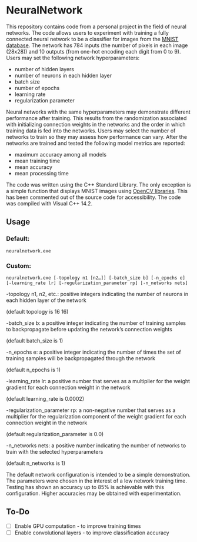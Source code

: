 # NeuralNetwork
This repository contains code from a personal project in the field of neural networks. The code allows users to experiment with training a fully connected neural network to be a classifier for images from the [MNIST database](http://yann.lecun.com/exdb/mnist/). The network has 784 inputs (the number of pixels in each image (28x28)) and 10 outputs (from one-hot encoding each digit from 0 to 9). Users may set the following network hyperparameters:
- number of hidden layers
- number of neurons in each hidden layer
- batch size
- number of epochs 
- learning rate 
- regularization parameter

Neural networks with the same hyperparameters may demonstrate different performance after training. This results from the randomization associated with initializing connection weights in the networks and the order in which training data is fed into the networks. Users may select the number of networks to train so they may assess how performance can vary. After the networks are trained and tested the following model metrics are reported:
- maximum accuracy among all models
- mean training time
- mean accuracy
- mean processing time

The code was written using the C++ Standard Library. The only exception is a simple function that displays MNIST images using [OpenCV libraries](https://opencv.org/). This has been commented out of the source code for accessibility. The code was compiled with Visual C++ 14.2.

## Usage
### Default:
```
neuralnetwork.exe
```
### Custom:
```
neuralnetwork.exe [-topology n1 [n2…]] [-batch_size b] [-n_epochs e] [-learning_rate lr] [-regularization_parameter rp] [-n_networks nets]
```
-topology n1, n2, etc.: positive integers indicating the number of neurons in each hidden layer of the network

(default topology is 16 16)

-batch_size b: a positive integer indicating the number of training samples to backpropagate before updating the network’s connection weights

(default batch_size is 1)

-n_epochs e: a positive integer indicating the number of times the set of training samples will be backpropagated through the network

(default n_epochs is 1)

-learning_rate lr: a positive number that serves as a multiplier for the weight gradient for each connection weight in the network

(default learning_rate is 0.0002)

-regularization_parameter rp: a non-negative number that serves as a multiplier for the regularization component of the weight gradient for each connection weight in the network

(default regularization_parameter is 0.0)

-n_networks nets: a positive number indicating the number of networks to train with the selected hyperparameters

(default n_networks is 1)

The default network configuration is intended to be a simple demonstration. The parameters were chosen in the interest of a low network training time. Testing has shown an accuracy up to 85% is achievable with this configuration. Higher accuracies may be obtained with experimentation.


## To-Do
- [ ] Enable GPU computation - to improve training times
- [ ] Enable convolutional layers - to improve classification accuracy
